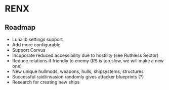 # RENX

## Roadmap
- Lunalib settings support
- Add more configurable
- Support Corvus
- Incoporate reduced accessibility due to hostility (see Ruthless Sector)
- Reduce relations if friendly to enemy (RS is too slow, we will make a new one)
- New unique hullmods, weapons, hulls, shipsystems, structures
- Successful raid/invasion randomly gives attacker blueprints (?)
- Research for creating new ships
